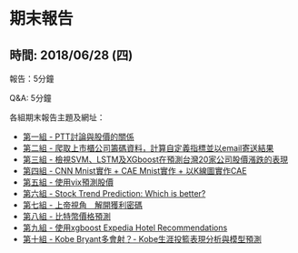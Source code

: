 # 期末報告

## 時間: 2018/06/28 (四) 

報告：5分鐘

Q&A: 5分鐘

各組期末報告主題及網址：

* [第一組 - PTT討論與股價的關係](https://hackmd.io/YchHdwRwT9uDH5010pcHCw)
* [第二組 - 爬取上市櫃公司籌碼資料，計算自定義指標並以email寄送結果](https://github.com/Andy-Liu66/2018NSYSU-BigData/tree/master/Final%20report)
* [第三組 - 檢視SVM、LSTM及XGboost在預測台灣20家公司股價漲跌的表現](https://github.com/chenminluo/2018NSYSUBigData/blob/master/README.md)
* [第四組 - CNN Mnist實作 + CAE Mnist實作 + 以K線圖實作CAE](https://github.com/alexlauforgithub/2018NSYSUBigData/blob/master/Final%20Project/期末Markdown/巨量期末.md)
* [第五組 - 使用vix預測股價](https://github.com/xsy1215/BIG-DATA-ANALYTICS/blob/master/FINAL%20REPORT/destinty.md)
* [第六組 - Stock Trend Prediction: Which is better?](https://github.com/AirvenWu/2018NSYSUBigData_M064810015/blob/master/Final-project.ipynb)
* [第七組 - 上帝視角　解開獲利密碼](https://github.com/ChenYiHua318/2018NSYSUBigData/blob/master/Final%20Project/Final%20Project/Final%20Project.md)
* [第八組 - 比特幣價格預測](https://github.com/vivian1725/HOMEWORK/blob/master/final_project.md)
* [第九組 - 使用xgboost Expedia Hotel Recommendations](https://github.com/jyunlin/2018Project_team9/blob/master/README.md)
* [第十組 - Kobe Bryant多會射？- Kobe生涯投籃表現分析與模型預測](https://github.com/efang55/2017FM615/blob/master/Final/Final_project.md)
